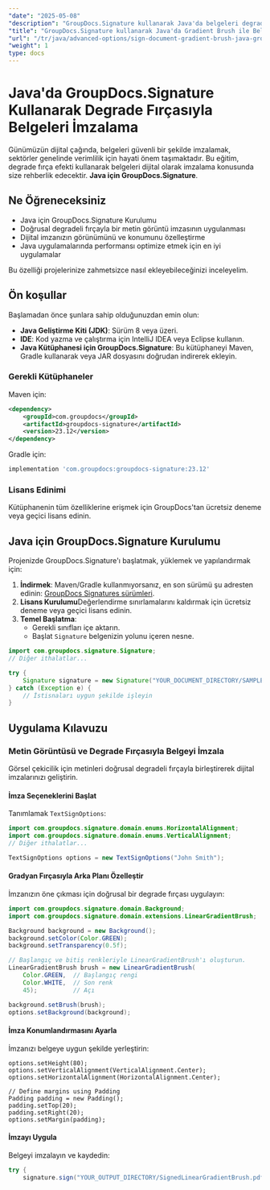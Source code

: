 ```yaml
---
"date": "2025-05-08"
"description": "GroupDocs.Signature kullanarak Java'da belgeleri degrade fırça efektiyle dijital olarak nasıl imzalayacağınızı öğrenin. Belge yönetiminizi kolaylaştırın ve güvenliği artırın."
"title": "GroupDocs.Signature kullanarak Java'da Gradient Brush ile Belgeleri İmzalama"
"url": "/tr/java/advanced-options/sign-document-gradient-brush-java-groupdocs/"
"weight": 1
type: docs
---
```

# Java'da GroupDocs.Signature Kullanarak Degrade Fırçasıyla Belgeleri İmzalama

Günümüzün dijital çağında, belgeleri güvenli bir şekilde imzalamak, sektörler genelinde verimlilik için hayati önem taşımaktadır. Bu eğitim, degrade fırça efekti kullanarak belgeleri dijital olarak imzalama konusunda size rehberlik edecektir. **Java için GroupDocs.Signature**.

## Ne Öğreneceksiniz

- Java için GroupDocs.Signature Kurulumu
- Doğrusal degradeli fırçayla bir metin görüntü imzasının uygulanması
- Dijital imzanızın görünümünü ve konumunu özelleştirme
- Java uygulamalarında performansı optimize etmek için en iyi uygulamalar

Bu özelliği projelerinize zahmetsizce nasıl ekleyebileceğinizi inceleyelim.

## Ön koşullar

Başlamadan önce şunlara sahip olduğunuzdan emin olun:

- **Java Geliştirme Kiti (JDK)**: Sürüm 8 veya üzeri.
- **IDE**: Kod yazma ve çalıştırma için IntelliJ IDEA veya Eclipse kullanın.
- **Java Kütüphanesi için GroupDocs.Signature**: Bu kütüphaneyi Maven, Gradle kullanarak veya JAR dosyasını doğrudan indirerek ekleyin.

### Gerekli Kütüphaneler

Maven için:
```xml
<dependency>
    <groupId>com.groupdocs</groupId>
    <artifactId>groupdocs-signature</artifactId>
    <version>23.12</version>
</dependency>
```

Gradle için:
```gradle
implementation 'com.groupdocs:groupdocs-signature:23.12'
```

### Lisans Edinimi

Kütüphanenin tüm özelliklerine erişmek için GroupDocs'tan ücretsiz deneme veya geçici lisans edinin.

## Java için GroupDocs.Signature Kurulumu

Projenizde GroupDocs.Signature'ı başlatmak, yüklemek ve yapılandırmak için:

1. **İndirmek**: Maven/Gradle kullanmıyorsanız, en son sürümü şu adresten edinin: [GroupDocs Signatures sürümleri](https://releases.groupdocs.com/signature/java/).
2. **Lisans Kurulumu**Değerlendirme sınırlamalarını kaldırmak için ücretsiz deneme veya geçici lisans edinin.
3. **Temel Başlatma**:
   - Gerekli sınıfları içe aktarın.
   - Başlat `Signature` belgenizin yolunu içeren nesne.

```java
import com.groupdocs.signature.Signature;
// Diğer ithalatlar...

try {
    Signature signature = new Signature("YOUR_DOCUMENT_DIRECTORY/SAMPLE_PDF");
} catch (Exception e) {
    // İstisnaları uygun şekilde işleyin
}
```

## Uygulama Kılavuzu

### Metin Görüntüsü ve Degrade Fırçasıyla Belgeyi İmzala

Görsel çekicilik için metinleri doğrusal degradeli fırçayla birleştirerek dijital imzalarınızı geliştirin.

#### İmza Seçeneklerini Başlat

Tanımlamak `TextSignOptions`:

```java
import com.groupdocs.signature.domain.enums.HorizontalAlignment;
import com.groupdocs.signature.domain.enums.VerticalAlignment;
// Diğer ithalatlar...

TextSignOptions options = new TextSignOptions("John Smith");
```

#### Gradyan Fırçasıyla Arka Planı Özelleştir

İmzanızın öne çıkması için doğrusal bir degrade fırçası uygulayın:

```java
import com.groupdocs.signature.domain.Background;
import com.groupdocs.signature.domain.extensions.LinearGradientBrush;

Background background = new Background();
background.setColor(Color.GREEN);
background.setTransparency(0.5f);

// Başlangıç ve bitiş renkleriyle LinearGradientBrush'ı oluşturun.
LinearGradientBrush brush = new LinearGradientBrush(
    Color.GREEN,  // Başlangıç rengi
    Color.WHITE,  // Son renk
    45);          // Açı

background.setBrush(brush);
options.setBackground(background);
```

#### İmza Konumlandırmasını Ayarla

İmzanızı belgeye uygun şekilde yerleştirin:

```java\options.setWidth(100);
options.setHeight(80);
options.setVerticalAlignment(VerticalAlignment.Center);
options.setHorizontalAlignment(HorizontalAlignment.Center);

// Define margins using Padding
Padding padding = new Padding();
padding.setTop(20);
padding.setRight(20);
options.setMargin(padding);
```

#### İmzayı Uygula

Belgeyi imzalayın ve kaydedin:

```java
try {
    signature.sign("YOUR_OUTPUT_DIRECTORY/SignedLinearGradientBrush.pdf\